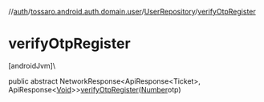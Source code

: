 //[auth](../../../index.md)/[tossaro.android.auth.domain.user](../index.md)/[UserRepository](index.md)/[verifyOtpRegister](verify-otp-register.md)

# verifyOtpRegister

[androidJvm]\

public abstract NetworkResponse&lt;ApiResponse&lt;Ticket&gt;, ApiResponse&lt;[Void](https://developer.android.com/reference/kotlin/java/lang/Void.html)&gt;&gt;[verifyOtpRegister](verify-otp-register.md)([Number](https://developer.android.com/reference/kotlin/java/lang/Number.html)otp)
